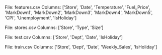 File: features.csv
Columns: ['Store', 'Date', 'Temperature', 'Fuel_Price', 'MarkDown1', 'MarkDown2', 'MarkDown3', 'MarkDown4', 'MarkDown5', 'CPI', 'Unemployment', 'IsHoliday']

File: stores.csv
Columns: ['Store', 'Type', 'Size']

File: test.csv
Columns: ['Store', 'Dept', 'Date', 'IsHoliday']

File: train.csv
Columns: ['Store', 'Dept', 'Date', 'Weekly_Sales', 'IsHoliday']
